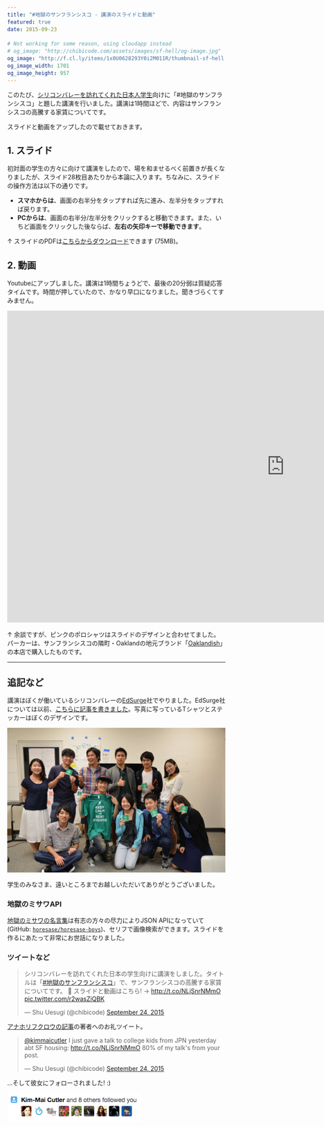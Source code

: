 ```yaml
---
title: "#地獄のサンフランシスコ - 講演のスライドと動画"
featured: true
date: 2015-09-23

# Not working for some reason, using cloudapp instead
# og_image: "http://chibicode.com/assets/images/sf-hell/og-image.jpg"
og_image: "http://f.cl.ly/items/1x0U0628293Y0i2M011R/thumbnail-sf-hell.jpg"
og_image_width: 1701
og_image_height: 957
---
```


このたび、[シリコンバレーを訪れてくれた日本人学生](http://shunnshu.hatenablog.com/)向けに「#地獄のサンフランシスコ」と題した講演を行いました。講演は1時間ほどで、内容はサンフランシスコの高騰する家賃についてです。

スライドと動画をアップしたので載せておきます。

## 1. スライド

初対面の学生の方々に向けて講演をしたので、場を和ませるべく前置きが長くなりましたが、スライド28枚目あたりから本論に入ります。ちなみに、スライドの操作方法は以下の通りです。

- **スマホからは**、画面の右半分をタップすれば先に進み、左半分をタップすれば戻ります。
- **PCからは**、画面の右半分/左半分をクリックすると移動できます。また、いちど画面をクリックした後ならば、**左右の矢印キーで移動できます**。

<p><script async class="speakerdeck-embed" data-id="7fa6b7279c69409e8c0c07cb079a3dbb" data-ratio="1.33333333333333" src="//speakerdeck.com/assets/embed.js"></script></p>

↑ スライドのPDFは[こちらからダウンロード](https://speakerd.s3.amazonaws.com/presentations/7fa6b7279c69409e8c0c07cb079a3dbb/sf-hell.pdf)できます (75MB)。

## 2. 動画

Youtubeにアップしました。講演は1時間ちょうどで、最後の20分弱は質疑応答タイムです。時間が押していたので、かなり早口になりました。聞きづらくてすみません。

<p><iframe width="1280" height="720" src="https://www.youtube.com/embed/zWB6IwAt1UQ" frameborder="0" allowfullscreen></iframe></p>

↑ 余談ですが、ピンクのポロシャツはスライドのデザインと合わせてました。パーカーは、サンフランシスコの隣町・Oaklandの地元ブランド「[Oaklandish](http://oaklandish.com/)」の本店で購入したものです。

---

## 追記など

講演はぼくが働いているシリコンバレーの[EdSurge](http://edsurge.com/)社でやりました。EdSurge社については以前、[こちらに記事を書きました](https://medium.com/digital-native/%E3%82%82%E3%81%A3%E3%81%A8%E3%82%82%E7%9C%9F%E5%AE%9F%E3%81%AB%E8%BF%91%E3%81%84%E6%96%87%E3%82%92%E6%9B%B8%E3%81%93%E3%81%86-%E3%81%A8%E3%81%82%E3%82%8B%E6%95%99%E8%82%B2%E3%83%A1%E3%83%87%E3%82%A3%E3%82%A2%E3%81%8C%E3%82%B7%E3%83%AA%E3%82%B3%E3%83%B3%E3%83%90%E3%83%AC%E3%83%BC%E3%81%A7%E7%94%9F%E3%81%BE%E3%82%8C%E3%81%9F%E8%A9%B1-b2436d34ce62)。写真に写っているTシャツとステッカーはぼくのデザインです。

![EdSurgeオフィス](/assets/images/sf-hell/group-photo.jpg)

学生のみなさま、遠いところまでお越しいただいてありがとうございました。

### 地獄のミサワAPI

[地獄のミサワの名言集](http://jigokuno.com/)は有志の方々の尽力によりJSON APIになっていて (GitHub: [`horesase/horesase-boys`](https://github.com/horesase/horesase-boys))、セリフで画像検索ができます。スライドを作るにあたって非常にお世話になりました。

### ツイートなど

<blockquote class="twitter-tweet" lang="en"><p lang="ja" dir="ltr">シリコンバレーを訪れてくれた日本の学生向けに講演をしました。タイトルは「<a href="https://twitter.com/hashtag/%E5%9C%B0%E7%8D%84%E3%81%AE%E3%82%B5%E3%83%B3%E3%83%95%E3%83%A9%E3%83%B3%E3%82%B7%E3%82%B9%E3%82%B3?src=hash">#地獄のサンフランシスコ</a>」で、サンフランシスコの高騰する家賃についてです。 💸&#10;&#10;スライドと動画はこちら! → <a href="http://t.co/NLjSnrNMmO">http://t.co/NLjSnrNMmO</a> <a href="http://t.co/r2wasZiQBK">pic.twitter.com/r2wasZiQBK</a></p>&mdash; Shu Uesugi (@chibicode) <a href="https://twitter.com/chibicode/status/646838522599477248">September 24, 2015</a></blockquote>
<script async src="//platform.twitter.com/widgets.js" charset="utf-8"></script>

[アナホリフクロウの記事](http://techcrunch.com/2014/04/14/sf-housing/)の著者へのお礼ツイート。

<p><blockquote class="twitter-tweet" data-cards="hidden" lang="en"><p lang="en" dir="ltr"><a href="https://twitter.com/kimmaicutler">@kimmaicutler</a> I just gave a talk to college kids from JPN yesterday abt SF housing: <a href="http://t.co/NLjSnrNMmO">http://t.co/NLjSnrNMmO</a> 80% of my talk&#39;s from your post.</p>&mdash; Shu Uesugi (@chibicode) <a href="https://twitter.com/chibicode/status/646840247813189632">September 24, 2015</a></blockquote></p>

…そして彼女にフォローされました! :)

<p><img src="/assets/images/sf-hell/follow.png" align="left" /></p>
